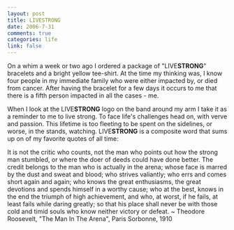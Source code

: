 ```yaml
--- 
layout: post
title: LIVESTRONG
date: 2006-7-31
comments: true
categories: life
link: false
---
```

On a whim a week or two ago I ordered a package of "LIVE<strong>STRONG</strong>" bracelets and a bright yellow tee-shirt. At the time my thinking was, I know four people in my immediate family who were either impacted by, or died from cancer. After having the bracelet for a few days it occurs to me that there is a fifth person impacted in all the cases - me.

When I look at the LIVE<strong>STRONG</strong> logo on the band around my arm I take it as a reminder to me to live strong. To face life's challenges head on, with verve and passion. This lifetime is too fleeting to be spent on the sidelines, or worse, in the stands, watching. LIVE<strong>STRONG</strong> is a composite word that sums up on of my favorite quotes of all time:

It is not the critic who counts, not the man who points out how the strong man stumbled, or where the doer of deeds could have done better. The credit belongs to the man who is actually in the arena; whose face is marred by the dust and sweat and blood; who strives valiantly; who errs and comes short again and again; who knows the great enthusiasms, the great devotions and spends himself in a worthy cause; who at the best, knows in the end the triumph of high achievement, and who, at worst, if he fails, at least fails while daring greatly; so that his place shall never be with those cold and timid souls who know neither victory or defeat.
~ Theodore Roosevelt, "The Man In The Arena", Paris Sorbonne, 1910
